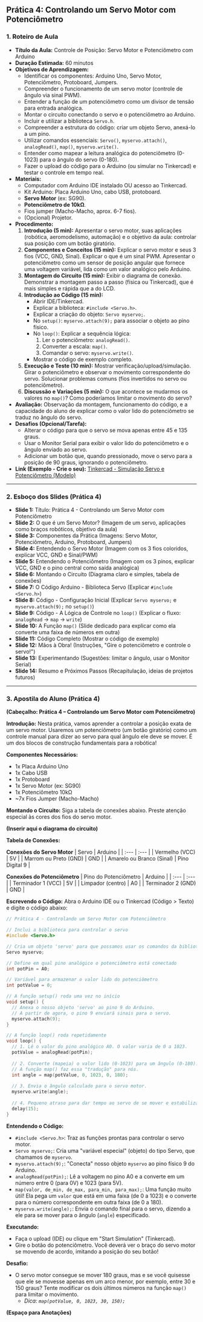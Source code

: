 ## Prática 4: Controlando um Servo Motor com Potenciômetro

### 1. Roteiro de Aula

*   **Título da Aula:** Controle de Posição: Servo Motor e Potenciômetro com Arduino
*   **Duração Estimada:** 60 minutos
*   **Objetivos de Aprendizagem:**
    *   Identificar os componentes: Arduino Uno, Servo Motor, Potenciômetro, Protoboard, Jumpers.
    *   Compreender o funcionamento de um servo motor (controle de ângulo via sinal PWM).
    *   Entender a função de um potenciômetro como um divisor de tensão para entrada analógica.
    *   Montar o circuito conectando o servo e o potenciômetro ao Arduino.
    *   Incluir e utilizar a biblioteca `Servo.h`.
    *   Compreender a estrutura do código: criar um objeto Servo, anexá-lo a um pino.
    *   Utilizar comandos essenciais: `Servo()`, `myservo.attach()`, `analogRead()`, `map()`, `myservo.write()`.
    *   Entender como mapear a leitura analógica do potenciômetro (0-1023) para o ângulo do servo (0-180).
    *   Fazer o upload do código para o Arduino (ou simular no Tinkercad) e testar o controle em tempo real.
*   **Materiais:**
    *   Computador com Arduino IDE instalado OU acesso ao Tinkercad.
    *   Kit Arduino: Placa Arduino Uno, cabo USB, protoboard.
    *   **Servo Motor** (ex: SG90).
    *   **Potenciômetro de 10kΩ**.
    *   Fios jumper (Macho-Macho, aprox. 6-7 fios).
    *   (Opcional) Projetor.
*   **Procedimento:**
    1.  **Introdução (5 min):** Apresentar o servo motor, suas aplicações (robótica, aeromodelismo, automação) e o objetivo da aula: controlar sua posição com um botão giratório.
    2.  **Componentes e Conceitos (15 min):** Explicar o servo motor e seus 3 fios (VCC, GND, Sinal). Explicar o que é um sinal PWM. Apresentar o potenciômetro como um sensor de posição angular que fornece uma voltagem variável, lida como um valor analógico pelo Arduino.
    3.  **Montagem do Circuito (15 min):** Exibir o diagrama de conexão. Demonstrar a montagem passo a passo (física ou Tinkercad), que é mais simples e rápida que a do LCD.
    4.  **Introdução ao Código (15 min):**
        *   Abrir IDE/Tinkercad.
        *   Explicar a biblioteca: `#include <Servo.h>`.
        *   Explicar a criação do objeto: `Servo myservo;`.
        *   No `setup()`: `myservo.attach(9);` para associar o objeto ao pino físico.
        *   No `loop()`: Explicar a sequência lógica:
            1.  Ler o potenciômetro: `analogRead()`.
            2.  Converter a escala: `map()`.
            3.  Comandar o servo: `myservo.write()`.
        *   Mostrar o código de exemplo completo.
    5.  **Execução e Teste (10 min):** Mostrar verificação/upload/simulação. Girar o potenciômetro e observar o movimento correspondente do servo. Solucionar problemas comuns (fios invertidos no servo ou potenciômetro).
    6.  **Discussão e Variações (5 min):** O que acontece se mudarmos os valores no `map()`? Como poderíamos limitar o movimento do servo?
*   **Avaliação:** Observação da montagem, funcionamento do código, e a capacidade do aluno de explicar como o valor lido do potenciômetro se traduz no ângulo do servo.
*   **Desafios (Opcional/Tarefa):**
    *   Alterar o código para que o servo se mova apenas entre 45 e 135 graus.
    *   Usar o Monitor Serial para exibir o valor lido do potenciômetro e o ângulo enviado ao servo.
    *   Adicionar um botão que, quando pressionado, move o servo para a posição de 90 graus, ignorando o potenciômetro.
*   **Link (Exemplo - Crie o seu):** [Tinkercad - Simulação Servo e Potenciômetro (Modelo)](https://www.tinkercad.com/things/bBCOy8DqQXf-pratica-04-manipulando-um-servomotor?sharecode=Y_ZkkqvMRO0MnveGnvmDMTemQ6QBpoEHjatmbkddnLY)

---

### 2. Esboço dos Slides (Prática 4)

*   **Slide 1:** Título: Prática 4 - Controlando um Servo Motor com Potenciômetro
*   **Slide 2:** O que é um Servo Motor? (Imagem de um servo, aplicações como braços robóticos, objetivo da aula)
*   **Slide 3:** Componentes da Prática (Imagens: Servo Motor, Potenciômetro, Arduino, Protoboard, Jumpers)
*   **Slide 4:** Entendendo o Servo Motor (Imagem com os 3 fios coloridos, explicar VCC, GND e Sinal/PWM)
*   **Slide 5:** Entendendo o Potenciômetro (Imagem com os 3 pinos, explicar VCC, GND e o pino central como saída analógica)
*   **Slide 6:** Montando o Circuito (Diagrama claro e simples, tabela de conexões)
*   **Slide 7:** O Código Arduino - Biblioteca Servo (Explicar `#include <Servo.h>`)
*   **Slide 8:** Código - Configuração Inicial (Explicar `Servo myservo;` e `myservo.attach(9);` no `setup()`)
*   **Slide 9:** Código - A Lógica de Controle no `loop()` (Explicar o fluxo: `analogRead` -> `map` -> `write`)
*   **Slide 10:** A Função `map()` (Slide dedicado para explicar como ela converte uma faixa de números em outra)
*   **Slide 11:** Código Completo (Mostrar o código de exemplo)
*   **Slide 12:** Mãos à Obra! (Instruções, "Gire o potenciômetro e controle o servo!")
*   **Slide 13:** Experimentando (Sugestões: limitar o ângulo, usar o Monitor Serial)
*   **Slide 14:** Resumo e Próximos Passos (Recapitulação, ideias de projetos futuros)

---

### 3. Apostila do Aluno (Prática 4)

**(Cabeçalho: Prática 4 – Controlando um Servo Motor com Potenciômetro)**

**Introdução:**
Nesta prática, vamos aprender a controlar a posição exata de um servo motor. Usaremos um potenciômetro (um botão giratório) como um controle manual para dizer ao servo para qual ângulo ele deve se mover. É um dos blocos de construção fundamentais para a robótica!

**Componentes Necessários:**
*   1x Placa Arduino Uno
*   1x Cabo USB
*   1x Protoboard
*   1x Servo Motor (ex: SG90)
*   1x Potenciômetro 10kΩ
*   ~7x Fios Jumper (Macho-Macho)

**Montando o Circuito:**
Siga a tabela de conexões abaixo. Preste atenção especial às cores dos fios do servo motor.

**(Inserir aqui o diagrama do circuito)**

**Tabela de Conexões:**

**Conexões do Servo Motor**
| Servo | Arduino |
| :--- | :--- |
| Vermelho (VCC) | 5V |
| Marrom ou Preto (GND) | GND |
| Amarelo ou Branco (Sinal) | Pino Digital 9 |

**Conexões do Potenciômetro**
| Pino do Potenciômetro | Arduino |
| :--- | :--- |
| Terminador 1 (VCC) | 5V |
| Limpador (centro) | A0 |
| Terminador 2 (GND) | GND |

**Escrevendo o Código:**
Abra o Arduino IDE ou o Tinkercad (Código > Texto) e digite o código abaixo:

```c++
// Prática 4 - Controlando um Servo Motor com Potenciômetro

// Inclui a biblioteca para controlar o servo
#include <Servo.h>

// Cria um objeto 'servo' para que possamos usar os comandos da biblioteca
Servo myservo;

// Define em qual pino analógico o potenciômetro está conectado
int potPin = A0;

// Variável para armazenar o valor lido do potenciômetro
int potValue = 0;

// A função setup() roda uma vez no início
void setup() {
  // Anexa o nosso objeto 'servo' ao pino 9 do Arduino.
  // A partir de agora, o pino 9 enviará sinais para o servo.
  myservo.attach(9);
}

// A função loop() roda repetidamente
void loop() {
  // 1. Lê o valor do pino analógico A0. O valor varia de 0 a 1023.
  potValue = analogRead(potPin);
  
  // 2. Converte (mapeia) o valor lido (0-1023) para um ângulo (0-180).
  // A função map() faz essa "tradução" para nós.
  int angle = map(potValue, 0, 1023, 0, 180);
  
  // 3. Envia o ângulo calculado para o servo motor.
  myservo.write(angle);
  
  // 4. Pequeno atraso para dar tempo ao servo de se mover e estabilizar.
  delay(15);
}
```

**Entendendo o Código:**
*   `#include <Servo.h>`: Traz as funções prontas para controlar o servo motor.
*   `Servo myservo;`: Cria uma "variável especial" (objeto) do tipo Servo, que chamamos de `myservo`.
*   `myservo.attach(9);`: "Conecta" nosso objeto `myservo` ao pino físico 9 do Arduino.
*   `analogRead(potPin);`: Lê a voltagem no pino A0 e a converte em um número entre 0 (para 0V) e 1023 (para 5V).
*   `map(valor, de_min, de_max, para_min, para_max);`: Uma função muito útil! Ela pega um `valor` que está em uma faixa (de 0 a 1023) e o converte para o número correspondente em outra faixa (de 0 a 180).
*   `myservo.write(angle);`: Envia o comando final para o servo, dizendo a ele para se mover para o ângulo (`angle`) especificado.

**Executando:**
*   Faça o upload (IDE) ou clique em "Start Simulation" (Tinkercad).
*   Gire o botão do potenciômetro. Você deverá ver o braço do servo motor se movendo de acordo, imitando a posição do seu botão!

**Desafio:**
*   O servo motor consegue se mover 180 graus, mas e se você quisesse que ele se movesse apenas em um arco menor, por exemplo, entre 30 e 150 graus? Tente modificar os dois últimos números na função `map()` para limitar o movimento.
    *   *Dica: `map(potValue, 0, 1023, 30, 150);`*

**(Espaço para Anotações)**